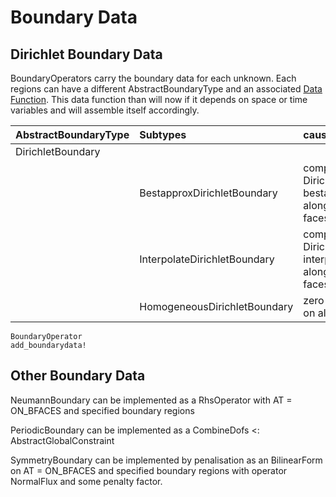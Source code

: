 # Boundary Data

## Dirichlet Boundary Data

BoundaryOperators carry the boundary data for each unknown. Each regions can have a different AbstractBoundaryType and an associated [Data Function](@ref). This data function than will now if it depends on
space or time variables and will assemble itself accordingly.


| AbstractBoundaryType                | Subtypes                                 | causes                                                                  |
| :---------------------------------- | :--------------------------------------- | :---------------------------------------------------------------------- |
| DirichletBoundary                   |                                          |                                                                         |
|                                     | BestapproxDirichletBoundary              | computation of Dirichlet data by bestapproximation along boundary faces |
|                                     | InterpolateDirichletBoundary             | computation of Dirichlet data by interpolation along boundary faces     |
|                                     | HomogeneousDirichletBoundary             | zero Dirichlet data on all dofs                                         |


```@docs
BoundaryOperator
add_boundarydata!
```

## Other Boundary Data

NeumannBoundary can be implemented as a RhsOperator with AT = ON_BFACES and specified boundary regions

PeriodicBoundary can be implemented as a CombineDofs <: AbstractGlobalConstraint

SymmetryBoundary can be implemented by penalisation as an BilinearForm on AT = ON_BFACES and specified boundary regions with operator NormalFlux and some penalty factor.
